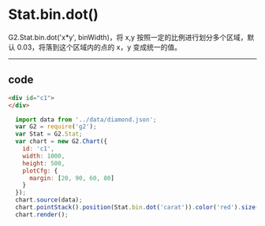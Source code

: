 # Stat.bin.dot()

G2.Stat.bin.dot('x*y', binWidth)，将 x,y 按照一定的比例进行划分多个区域，默认 0.03，将落到这个区域内的点的 x，y 变成统一的值。

----

## code

```html
<div id="c1">
</div>
```

```js
  import data from '../data/diamond.json';
  var G2 = require('g2');
  var Stat = G2.Stat;
  var chart = new G2.Chart({
    id: 'c1',
    width: 1000,
    height: 500,
    plotCfg: {
      margin: [20, 90, 60, 80]
    }
  });
  chart.source(data);
  chart.pointStack().position(Stat.bin.dot('carat')).color('red').size(1);
  chart.render();
```
